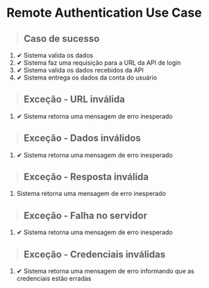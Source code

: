 # Remote Authentication Use Case
> ## Caso de sucesso
1. ✔ Sistema valida os dados
2. ✔ Sistema faz uma requisição para a URL da API de login
3. ✔ Sistema valida os dados recebidos da API
4. ✔ Sistema entrega os dados da conta do usuário

> ## Exceção - URL inválida
1. ✔ Sistema retorna uma mensagem de erro inesperado

> ## Exceção - Dados inválidos
1. ✔ Sistema retorna uma mensagem de erro inesperado

> ## Exceção - Resposta inválida
1. Sistema retorna uma mensagem de erro inesperado

> ## Exceção - Falha no servidor
1. ✔ Sistema retorna uma mensagem de erro inesperado

> ## Exceção - Credenciais inválidas
1. ✔ Sistema retorna uma mensagem de erro informando que as credenciais estão erradas